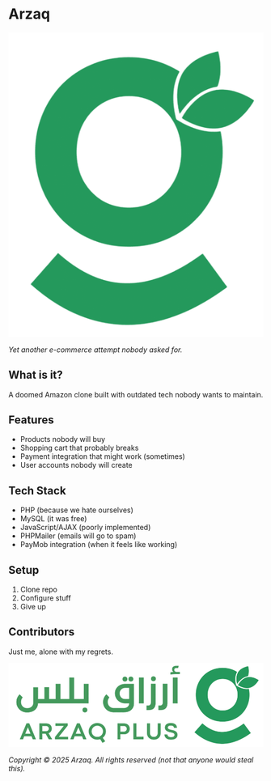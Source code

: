 # Arzaq

![Logo](ui/logo.png)

*Yet another e-commerce attempt nobody asked for.*

## What is it?
A doomed Amazon clone built with outdated tech nobody wants to maintain.

## Features
- Products nobody will buy
- Shopping cart that probably breaks
- Payment integration that might work (sometimes)
- User accounts nobody will create

## Tech Stack
- PHP (because we hate ourselves)
- MySQL (it was free)
- JavaScript/AJAX (poorly implemented)
- PHPMailer (emails will go to spam)
- PayMob integration (when it feels like working)

## Setup
1. Clone repo
2. Configure stuff
3. Give up

## Contributors
Just me, alone with my regrets.

![Footer](ui/footer.png)

*Copyright © 2025 Arzaq. All rights reserved (not that anyone would steal this).*
